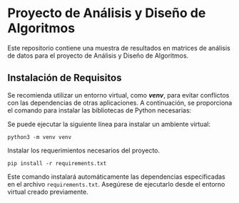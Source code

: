 # Proyecto de Análisis y Diseño de Algoritmos
Este repositorio contiene una muestra de resultados en matrices de análisis de datos para el proyecto de Análisis y Diseño de Algoritmos.

## Instalación de Requisitos
Se recomienda utilizar un entorno virtual, como _**venv**_, para evitar conflictos con las dependencias de otras aplicaciones. A continuación, se proporciona el comando para instalar las bibliotecas de Python necesarias:

Se puede ejecutar la siguiente línea para instalar un ambiente virtual:
``````
python3 -m venv venv
``````

Instalar los requerimientos necesarios del proyecto.
``````
pip install -r requirements.txt
``````
Este comando instalará automáticamente las dependencias especificadas en el archivo `requirements.txt`. Asegúrese de ejecutarlo desde el entorno virtual creado previamente.